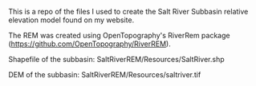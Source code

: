 This is a repo of the files I used to create the Salt River Subbasin relative elevation model found on my website.

The REM was created using OpenTopography's RiverRem package (https://github.com/OpenTopography/RiverREM).

Shapefile of the subbasin: SaltRiverREM/Resources/SaltRiver.shp

DEM of the subbasin: SaltRiverREM/Resources/saltriver.tif
